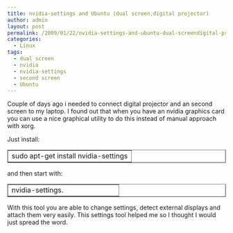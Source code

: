 ```yaml
---
title: nvidia-settings and Ubuntu (dual screen,digital projector)
author: admin
layout: post
permalink: /2009/01/22/nvidia-settings-and-ubuntu-dual-screendigital-projector/
categories:
  - Linux
tags:
  - dual screen
  - nvidia
  - nvidia-settings
  - second screen
  - Ubuntu
---
```

<!-- 	 	 -->

Couple of days ago i needed to connect digital projector and an second screen to my laptop. I found out that when you have an nvidia graphics card you can use a nice graphical utility to do this instead of manual approach with xorg.

Just install:

<table border="1" cellspacing="0" cellpadding="4" width="100%">
  <tr>
    <td width="100%" valign="top">
      sudo apt-get install nvidia-settings
    </td>
  </tr>
</table>

and then start with:

<table border="1" cellspacing="0" cellpadding="4" width="100%">
  <col width="256"></col> <tr>
    <td width="100%" valign="top">
      nvidia-settings.
    </td>
  </tr>
</table>

With this tool you are able to change settings, detect external displays and attach them very easily. This settings tool helped me so I thought I would just spread the word.